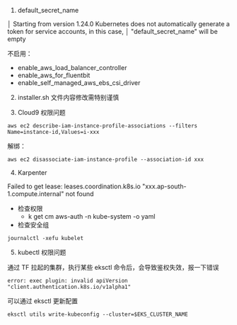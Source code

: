 
1. default_secret_name

│ Starting from version 1.24.0 Kubernetes does not automatically generate a token for service accounts, in this case,
│ "default_secret_name" will be empty

不启用：
- enable_aws_load_balancer_controller
- enable_aws_for_fluentbit
- enable_self_managed_aws_ebs_csi_driver

2. installer.sh 
文件内容修改需特别谨慎 


3. Cloud9 权限问题

```shell
aws ec2 describe-iam-instance-profile-associations --filters Name=instance-id,Values=i-xxx
```

解绑：
```shell
aws ec2 disassociate-iam-instance-profile --association-id xxx
```

4. Karpenter

Failed to get lease: leases.coordination.k8s.io "xxx.ap-south-1.compute.internal" not found
- 检查权限
    - k get cm aws-auth -n kube-system -o yaml   
- 检查安全组
  
```shell
journalctl -xefu kubelet
```

5. kubectl 权限问题

通过 TF 拉起的集群，执行某些 eksctl 命令后，会导致鉴权失效，报一下错误
```shell
error: exec plugin: invalid apiVersion "client.authentication.k8s.io/v1alpha1"
```

可以通过 eksctl 更新配置
```shell
eksctl utils write-kubeconfig --cluster=$EKS_CLUSTER_NAME
```

